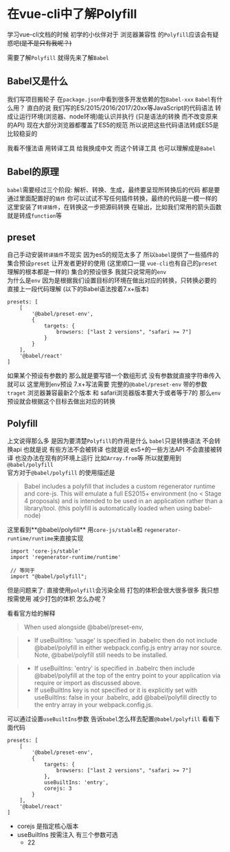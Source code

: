 # 在vue-cli中了解Polyfill

学习vue-cli文档的时候 初学的小伙伴对于 浏览器兼容性 的`Polyfill`应该会有疑惑吧~~(是不是只有我呢？)~~

需要了解`Polyfill` 就得先来了解`Babel`

## Babel又是什么
我们写项目搬轮子 在`package.json`中看到很多开发依赖的包`Babel-xxx`
`Babel`有什么用？ 直白的说 我们写的ES/2015/2016/2017/20xx等JavaScript的代码语法
转成让运行环境(浏览器、node环境)能认识并执行 (只是语法的转换 而不改变原来的API)
现在大部分浏览器都覆盖了ES5的规范 所以说把这些代码语法转成ES5是比较稳妥的

我看不懂法语 用转译工具 给我换成中文 而这个转译工具 也可以理解成是`Babel`

## Babel的原理
`babel`需要经过三个阶段: 解析、转换、生成，最终要呈现所转换后的代码 都是要通过里面配置好的`插件`
你可以试试不写任何插件转换，最终的代码是一模一样的
这里安装了`转译插件`，在转换这一步把源码转换 在输出，比如我们常用的箭头函数 就是转成`function`等

## preset
自己手动安装`转译插件`不现实 因为es5的规范太多了
所以`babel`提供了一些插件的集合预设`preset` 让开发者更好的使用
(这里顺口一提 `vue-cli`也有自己的`preset` 理解的根本都是一样的)
集合的预设很多 我就只说常用的`env`  
为什么是`env` 因为是根据我们设置目标的环境在做出对应的转换，只转换必要的
直接上一段代码理解
(以下的Babel语法按着7.x+版本)
```
presets: [
    [
        '@babel/preset-env',
        {
            targets: {
                browsers: ["last 2 versions", "safari >= 7"]
            }
        }                              
    ],
    '@babel/react'
]
```
如果某个预设有参数的 那么就是要写错一个数组形式 没有参数就直接字符串传入就可以 
这里用到`env`预设 7.x+写法需要 完整的`@babel/preset-env` 带的参数`traget` 浏览器兼容最新2个版本 和 safari浏览器版本要大于或者等于7的
那么`env`预设就会根据这个目标去做出对应的转换

## Polyfill
上文说得那么多 是因为要清楚`Polyfill`的作用是什么
`babel`只是转换语法 不会转换api 也就是说 有些方法不会被转译
也就是说 es5+的一些方法API 不会直接被转译 也没办法在现有的环境上运行
比如`Array.from`等 所以就要用到`@babel/polyfill`   
官方对于`@babel/polyfill`  的使用描述是
>    Babel includes a polyfill that includes a custom regenerator runtime and core-js. This will emulate a full ES2015+ environment (no < Stage 4 proposals) and is intended to be used in an application rather than a library/tool. (this polyfill is automatically loaded when using babel-node)

这里看到**@babel/polyfill** 用`core-js/stable`和 `regenerator-runtime/runtime`来直接实现
```
 import 'core-js/stable'
 import 'regenerator-runtime/runtime' 
 
 // 等同于
 import "@babel/polyfill";
```
但是问题来了: 直接使用`polyfill`会污染全局 打包的体积会很大很多很多
我只想按需使用 减少打包的体积 怎么办呢？

看看官方给的解释
>    When used alongside @babel/preset-env,

>    * If useBuiltIns: 'usage' is specified in .babelrc then do not include @babel/polyfill in either webpack.config.js entry array nor source. Note, @babel/polyfill still needs to be installed.

>   * If useBuiltIns: 'entry' is specified in .babelrc then include @babel/polyfill at the top of the entry point to your application via require or import as discussed above.
>  * If useBuiltIns key is not specified or it is explicitly set with useBuiltIns: false in your .babelrc, add @babel/polyfill directly to the entry array in your webpack.config.js.

可以通过设置`useBuiltIns`参数 告诉`babel`怎么样去配置`@babel/polyfill`
看看下面代码
```
presets: [
    [
        '@babel/preset-env',
        {
            targets: {
                browsers: ["last 2 versions", "safari >= 7"]
            },
            useBuiltIns: 'entry',
            corejs: 3
        }                              
    ],
    '@babel/react'
]
```
* corejs 是指定核心版本
* useBuiltIns 按需注入 有三个参数可选
    * 22
